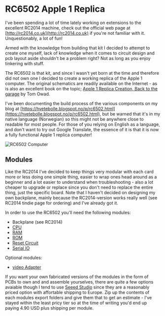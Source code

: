 # RC6502 Apple 1 Replica

I've been spending a lot of time lately working on extensions to the excellent RC2014 machine, check out the official web page at [http://rc2014.co.uk](http://rc2014.co.uk) if you're not familiar with it. Unquestionably, a lot of fun!

Armed with the knowledge from building that kit I decided to attempt to create one myself, lack of knowledge when it comes to circuit design and pcb layout aside shouldn't be a problem right? Not as long as you enjoy tinkering with stuff.

The RC6502 is that kit, and since I wasn't yet born at the time and therefore did not own one I decided to create a working replica of the Apple 1 computer. The original schematics are readily available on the Internet - as is also an excellent book on the topic; [Apple 1 Replica Creation, Back to the garage](http://www.applefritter.com/) by Tom Owad.

I've been documenting the build process of the various components on my blog at [https://hvetebolle.blogspot.no/p/rc6502.html](https://hvetebolle.blogspot.no/p/rc6502.html), but be warned that it's in my native language (Norwegian) so this might not be anywhere close to readable for most people. For those of you relying on English as a language, and don't want to try out Google Translate, the essence of it is that it is now a fully functional Apple 1 replica computer!

![RC6502 Computer](https://raw.githubusercontent.com/tebl/RC6502/master/Gallery/2017-06-02%2019.54.19.jpg)

## Modules
Like the RC2014 I've decided to keep things very modular with each card more or less doing one simple thing, easier to wrap ones head around as a beginner and a lot easier to understand when troubleshooting - also a lot cheaper to upgrade or replace since you don't need to replace the entire thing, just the specific board. Note that I haven't decided on designing my own backplane, mainly because the RC2014-version works really well (see RC2014 tindie page for ordering) and I've already got it.

In order to use the RC6502 you'll need the following modules:
- Backplane (see RC2014)
- [CPU](https://github.com/tebl/RC6502/tree/master/RC6502%20CPU)
- [RAM](https://github.com/tebl/RC6502/tree/master/RC6502%20RAM)
- [ROM](https://github.com/tebl/RC6502/tree/master/RC6502%20ROM)
- [Reset Circuit](https://github.com/tebl/RC6502/tree/master/RC6502%20Reset%20Circuit)
- [Serial IO](https://github.com/tebl/RC6502/tree/master/RC6502%20Serial%20IO)

Optional modules:
- [video Adapter](https://github.com/tebl/RC6502/tree/master/RC6502%20Video%20Adapter)

If you want your own fabricated versions of the modules in the form of PCBs to own and and assemble yourselves, there are quite a few options avaiable though I tend to use [Seeed Studio](https://www.seeedstudio.com/fusion_pcb.html) since they are a reasonably priced option with affortable shipping to Europe. Zip up the contents of each modules export folders and give them that to get an estimate - I've stayed within the least pricy tier so at the time of writing you'd end up paying 4.90 USD plus shipping per module.